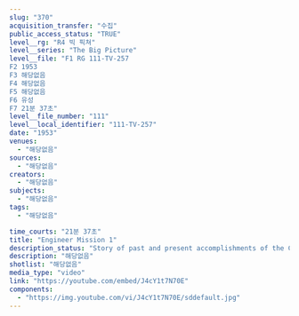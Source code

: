 ```yaml
---
slug: "370"
acquisition_transfer: "수집"
public_access_status: "TRUE"
level__rg: "R4 빅 픽쳐"
level__series: "The Big Picture"
level__file: "F1 RG 111-TV-257
F2 1953
F3 해당없음
F4 해당없음
F5 해당없음
F6 유성
F7 21분 37초"
level__file_number: "111"
level__local_identifier: "111-TV-257"
date: "1953"
venues: 
  - "해당없음"
sources: 
  - "해당없음"
creators: 
  - "해당없음"
subjects: 
  - "해당없음"
tags: 
  - "해당없음"

time_courts: "21분 37초"
title: "Engineer Mission 1"
description_status: "Story of past and present accomplishments of the Corps of Engineers."
description: "해당없음"
shotlist: "해당없음"
media_type: "video"
link: "https://youtube.com/embed/J4cY1t7N70E"
components: 
  - "https://img.youtube.com/vi/J4cY1t7N70E/sddefault.jpg"
---
```


